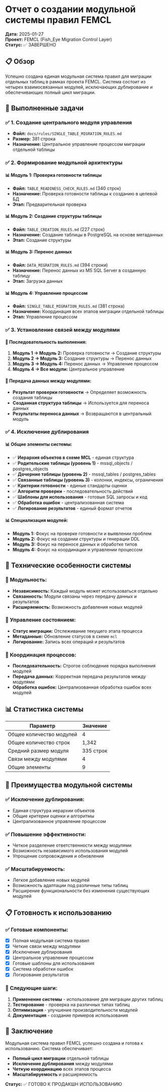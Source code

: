 # Отчет о создании модульной системы правил FEMCL

**Дата:** 2025-01-27  
**Проект:** FEMCL (Fish_Eye Migration Control Layer)  
**Статус:** ✅ ЗАВЕРШЕНО  

## 📋 Обзор

Успешно создана единая модульная система правил для миграции отдельных таблиц в рамках проекта FEMCL. Система состоит из четырех взаимосвязанных модулей, исключающих дублирование и обеспечивающих полный цикл миграции.

## 🎯 Выполненные задачи

### ✅ 1. Создание центрального модуля управления
- **Файл:** `docs/rules/SINGLE_TABLE_MIGRATION_RULES.md`
- **Размер:** 381 строка
- **Назначение:** Центральное управление процессом миграции отдельной таблицы

### ✅ 2. Формирование модульной архитектуры

#### 📊 **Модуль 1: Проверка готовности таблицы**
- **Файл:** `TABLE_READINESS_CHECK_RULES.md` (340 строк)
- **Назначение:** Проверка готовности таблицы к созданию в целевой БД
- **Этап:** Предварительная проверка

#### 📊 **Модуль 2: Создание структуры таблицы**
- **Файл:** `TABLE_CREATION_RULES.md` (227 строк)
- **Назначение:** Создание таблицы в PostgreSQL на основе метаданных
- **Этап:** Создание структуры

#### 📊 **Модуль 3: Перенос данных**
- **Файл:** `DATA_MIGRATION_RULES.md` (394 строки)
- **Назначение:** Перенос данных из MS SQL Server в созданную таблицу
- **Этап:** Загрузка данных

#### 📊 **Модуль 4: Управление процессом**
- **Файл:** `SINGLE_TABLE_MIGRATION_RULES.md` (381 строка)
- **Назначение:** Координация всех этапов миграции отдельной таблицы
- **Этап:** Управление процессом

### ✅ 3. Установление связей между модулями

#### 🔄 **Последовательность выполнения:**
1. **Модуль 1 → Модуль 2:** Проверка готовности → Создание структуры
2. **Модуль 2 → Модуль 3:** Создание структуры → Перенос данных
3. **Модуль 3 → Модуль 4:** Перенос данных → Управление процессом
4. **Модуль 4 → Все модули:** Центральное управление

#### 🔄 **Передача данных между модулями:**
- **Результат проверки готовности** → Определяет возможность создания таблицы
- **Созданная структура таблицы** → Используется для переноса данных
- **Результаты переноса данных** → Возвращаются в центральный модуль

### ✅ 4. Исключение дублирования

#### 📊 **Общие элементы системы:**
- ✅ **Иерархия объектов в схеме MCL** - единая структура
- ✅ **Родительские таблицы (уровень 1)** - mssql_objects / postgres_objects
- ✅ **Дочерние таблицы (уровень 2)** - mssql_tables / postgres_tables
- ✅ **Связанные таблицы (уровень 3)** - колонки, индексы, ограничения
- ✅ **Критерии готовности** - единые стандарты оценки
- ✅ **Алгоритм проверки** - последовательность действий
- ✅ **Шаблоны для использования** - готовые SQL запросы и код
- ✅ **Обработка ошибок** - централизованная система
- ✅ **Логирование результатов** - единый формат отчетов

#### 📊 **Специализация модулей:**
- **Модуль 1:** Фокус на проверке готовности и выявлении проблем
- **Модуль 2:** Фокус на создании структуры и генерации DDL
- **Модуль 3:** Фокус на переносе данных и обработке типов
- **Модуль 4:** Фокус на координации и управлении процессом

## 🚀 Технические особенности системы

### 🔧 **Модульность:**
- **Независимость:** Каждый модуль может использоваться отдельно
- **Связанность:** Модули связаны через передачу данных и результатов
- **Расширяемость:** Возможность добавления новых модулей

### 🔧 **Управление состоянием:**
- **Статус миграции:** Отслеживание текущего этапа процесса
- **Метаданные:** Обновление статусов в схеме `mcl`
- **Логирование:** Запись всех операций и результатов

### 🔧 **Координация процессов:**
- **Последовательность:** Строгое соблюдение порядка выполнения модулей
- **Передача данных:** Корректная передача результатов между модулями
- **Обработка ошибок:** Централизованная обработка ошибок всех модулей

## 📊 Статистика системы

| Параметр | Значение |
|----------|----------|
| Общее количество модулей | 4 |
| Общее количество строк | 1,342 |
| Средний размер модуля | 335 строк |
| Связи между модулями | 4 |
| Общие элементы | 9 |

## 🎯 Преимущества модульной системы

### ✅ **Исключение дублирования:**
- Единая структура иерархии объектов
- Общие критерии оценки и алгоритмы
- Централизованное управление процессом

### ✅ **Повышение эффективности:**
- Четкое разделение ответственности между модулями
- Возможность независимого использования модулей
- Упрощение сопровождения и обновления

### ✅ **Масштабируемость:**
- Легкое добавление новых модулей
- Возможность адаптации под различные типы таблиц
- Расширение функциональности без изменения существующих модулей

## 📋 Готовность к использованию

### ✅ **Готовые компоненты:**
- [x] Полная модульная система правил
- [x] Четкие связи между модулями
- [x] Исключение дублирования
- [x] Центральное управление процессом
- [x] Готовые шаблоны для использования
- [x] Система обработки ошибок
- [x] Логирование результатов

### 🎯 **Следующие шаги:**
1. **Применение системы** - использование для миграции других таблиц
2. **Тестирование** - проверка на различных типах таблиц
3. **Оптимизация** - улучшение производительности модулей
4. **Документация** - создание примеров использования

## 📝 Заключение

Модульная система правил FEMCL успешно создана и готова к использованию. Система обеспечивает:

- **Полный цикл миграции** отдельной таблицы
- **Исключение дублирования** между модулями
- **Четкую координацию** всех этапов процесса
- **Масштабируемость** и расширяемость

**Статус:** ✅ ГОТОВО К ПРОДАКШН ИСПОЛЬЗОВАНИЮ